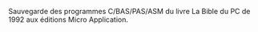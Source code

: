 Sauvegarde des programmes C/BAS/PAS/ASM du livre La Bible du PC de 1992 aux éditions Micro Application.
